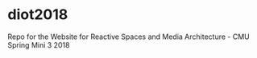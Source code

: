 # diot2018
Repo for the Website for Reactive Spaces and Media Architecture - CMU Spring Mini 3 2018
